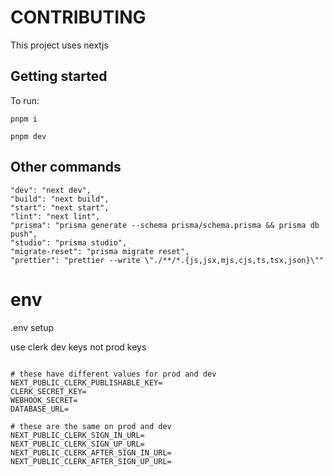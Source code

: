 # CONTRIBUTING

This project uses nextjs

## Getting started

To run:

`pnpm i`

`pnpm dev`

## Other commands

```
"dev": "next dev",
"build": "next build",
"start": "next start",
"lint": "next lint",
"prisma": "prisma generate --schema prisma/schema.prisma && prisma db push",
"studio": "prisma studio",
"migrate-reset": "prisma migrate reset",
"prettier": "prettier --write \"./**/*.{js,jsx,mjs,cjs,ts,tsx,json}\""
```

# env

.env setup

use clerk dev keys not prod keys

```

# these have different values for prod and dev
NEXT_PUBLIC_CLERK_PUBLISHABLE_KEY=
CLERK_SECRET_KEY=
WEBHOOK_SECRET=
DATABASE_URL=

# these are the same on prod and dev
NEXT_PUBLIC_CLERK_SIGN_IN_URL=
NEXT_PUBLIC_CLERK_SIGN_UP_URL=
NEXT_PUBLIC_CLERK_AFTER_SIGN_IN_URL=
NEXT_PUBLIC_CLERK_AFTER_SIGN_UP_URL=
```
